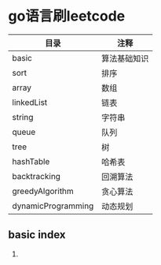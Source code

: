 # go语言刷leetcode

|目录                |   注释   |
|---                |---|
|basic              |算法基础知识|
|sort               |排序|
|array              |数组|
|linkedList         |链表|
|string             |字符串|
|queue              |队列|
|tree               |树|
|hashTable          |哈希表|
|backtracking       |回溯算法|
|greedyAlgorithm    |贪心算法|
|dynamicProgramming |动态规划|

## basic index

1. 